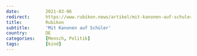 ```yaml
---
date:          2021-03-06
redirect:      https://www.rubikon.news/artikel/mit-kanonen-auf-schuler
title:         Rubikon
subtitle:      'Mit Kanonen auf Schüler'
country:       DE
categories:    [Mensch, Politik]
tags:          [kind]
---
```

